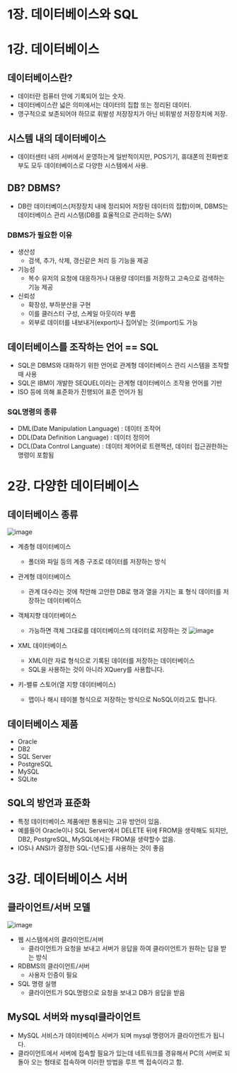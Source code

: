 # 1장. 데이터베이스와 SQL

# 1강. 데이터베이스

## 데이터베이스란?

- 데이터란 컴퓨터 안에 기록되어 있는 숫자.
- 데이터베이스란 넓은 의미에서는 데이터의 집합 또는 정리된 데이터.
- 영구적으로 보존되어야 하므로 휘발성 저장장치가 아닌 비휘발성 저장장치에 저장.

## 시스템 내의 데이터베이스

- 데이터센터 내의 서버에서 운영하는게 일반적이지만, POS기기, 휴대폰의 전화번호부도 모두 데이터베이스로 다양한 시스템에서 사용.

## DB? DBMS?

- DB란 데이터베이스(저장장치 내에 정리되어 저장된 데이터의 집합)이며, DBMS는 데이터베이스 관리 시스템(DB를 효율적으로 관리하는 S/W)

### DBMS가 필요한 이유

- 생산성
    - 검색, 추가, 삭제, 갱신같은 처리 등 기능을 제공
- 기능성
    - 복수 유저의 요청에 대응하거나 대용량 데이터를 저장하고 고속으로 검색하는 기능 제공
- 신뢰성
    - 확장성, 부하분산을 구현
    - 이를 클러스터 구성, 스케일 아웃이라 부름
    - 외부로 데이터를 내보내거(export)나 집어넣는 것(import)도 가능

## 데이터베이스를 조작하는 언어 == SQL

- SQL은 DBMS와 대화하기 위한 언어로 관계형 데이터베이스 관리 시스템을 조작할 때 사용
- SQL은 IBM이 개발한 SEQUEL이라는 관계형 데이터베이스 조작용 언어를 기반
- ISO 등에 의해 표준화가 진행되어 표준 언어가 됨

### SQL명령의 종류

- DML(Date Manipulation Language) : 데이터 조작어
- DDL(Data Definition Language) : 데이터 정의어
- DCL(Data Control Languate) : 데이터 제어어로 트랜잭션, 데이터 접근권한하는 명령이 포함됨

# 2강. 다양한 데이터베이스

## 데이터베이스 종류

![image](https://user-images.githubusercontent.com/53366407/134320895-1db17f0e-9ffd-485a-9ae4-1127a2f45e6e.png)

- 계층형 데이터베이스
    - 폴더와 파일 등의 계층 구조로 데이터를 저장하는 방식
- 관계형 데이터베이스
    - 관계 대수라는 것에 착안해 고안한 DB로 행과 열을 가지는 표 형식 데이터를 저장하는 데이터베이스
- 객체지향 데이터베이스
    - 가능하면 객체 그대로를 데이터베이스의 데이터로 저장하는 것
  ![image](https://user-images.githubusercontent.com/53366407/134320922-e5c53cb3-e8de-4c13-b196-3534ec9320a3.png)

- XML 데이터베이스
    - XML이란 자료 형식으로 기록된 데이터를 저장하는 데이터베이스
    - SQL을 사용하는 것이 아니라 XQuery를 사용합니다.
- 키-밸류 스토어(열 지향 데이터베이스)
    - 맵이나 해시 테이블 형식으로 저장하는 방식으로 NoSQL이라고도 합니다.

## 데이터베이스 제품

- Oracle
- DB2
- SQL Server
- PostgreSQL
- MySQL
- SQLite

## SQL의 방언과 표준화

- 특정 데이터베이스 제품에만 통용되는 고유 방언이 있음.
- 예를들어 Oracle이나 SQL Server에서 DELETE 뒤에 FROM을 생략해도 되지만, DB2, PostgreSQL, MySQL에서는 FROM을 생략할수 없음.
- IOS나 ANSI가 결정한 SQL-{년도}를 사용하는 것이 좋음

# 3강. 데이터베이스 서버

## 클라이언트/서버 모델

![image](https://user-images.githubusercontent.com/53366407/134320966-242e6c71-e523-4f7e-bd2a-fc5704944e09.png)

- 웹 시스템에서의 클라이언트/서버
    - 클라이언트가 요청을 보내고 서버가 응답을 하여 클라이언트가 원하는 답을 받는 방식
- RDBMS의 클라이언트/서버
    - 사용자 인증이 필요
- SQL 명령 실행
    - 클라이언트가 SQL명령으로 요청을 보내고 DB가 응답을 받음

## MySQL 서버와 mysql클라이언트

- MySQL 서비스가 데이터베이스 서버가 되며 mysql 명령어가 클라이언트가 됩니다.
- 클라이언트에서 서버에 접속할 필요가 있는데 네트워크를 경유해서 PC의 서버로 되돌아 오는 형태로 접속하며 이러한 방법을 루프 백 접속이라고 함.
